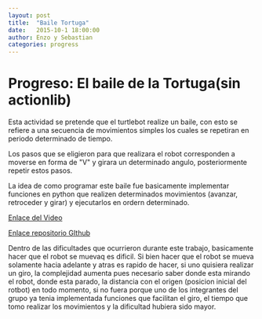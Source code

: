 ```yaml
---
layout: post
title:  "Baile Tortuga"
date:   2015-10-1 18:00:00
author: Enzo y Sebastian
categories: progress
---
```


# Progreso: El baile de la Tortuga(sin actionlib)
Esta actividad se pretende que el turtlebot realize un baile, con esto se refiere a una secuencia de movimientos simples los cuales se repetiran
en periodo determinado de tiempo.

Los pasos que se eligieron para que realizara el robot corresponden a moverse en forma de "V" y girara un determinado angulo, posteriormente repetir
estos pasos.

La idea de como programar este baile  fue basicamente implementar funciones en python que realizen determinados movimientos (avanzar, retroceder y girar) y ejecutarlos en ordern determinado.

[Enlace del Video](CUANDO_EL_ROBOT_ESTE_VIVO)

[Enlace repositorio GIthub](https://github.com/NuenoB/BailaTorugaBaila/)

Dentro de las dificultades que ocurrieron durante este trabajo, basicamente hacer que el robot se muevaq es dificil. Si bien hacer que el robot se mueva solamente hacia adelante y atras es rapido de hacer, si uno quisiera realizar un giro, la complejidad aumenta pues necesario saber donde esta mirando el robot, donde esta parado, la distancia con el origen (posicion inicial del rotbot) en todo momento, si no fuera porque uno de los integrantes del grupo ya tenia implementada  funciones que facilitan el giro, el tiempo que tomo realizar los movimientos y la dificultad hubiera sido mayor. 
 
